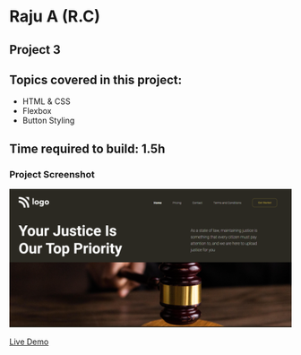 # Raju A (R.C)

## Project 3

## Topics covered in this project:

- HTML & CSS
- Flexbox
- Button Styling

## Time required to build: 1.5h

### Project Screenshot

![screenshot](/screenshot.png)

[Live Demo](https://live-proj-03.netlify.app/)
